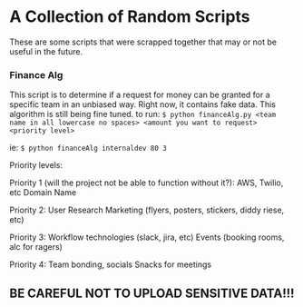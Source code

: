 # A Collection of Random Scripts

These are some scripts that were scrapped together that may or not be useful in the future.
### Finance Alg
This script is to determine if a request for money can be granted for a specific team in an unbiased way. Right now, it contains fake data. This algorithm is still being fine tuned.
to run:
` $ python financeAlg.py <team name in all lowercase no spaces> <amount you want to request> <priority level> `

ie: `$ python financeAlg internaldev 80 3`
  
Priority levels:
  
  Priority 1 (will the project not be able to function without it?):
AWS, Twilio, etc
 Domain Name

Priority 2:
User Research
Marketing (flyers, posters, stickers, diddy riese, etc)

Priority 3:
Workflow technologies (slack, jira, etc)
Events (booking rooms, alc for ragers)

Priority 4:
Team bonding, socials
Snacks for meetings

  
## BE CAREFUL NOT TO UPLOAD SENSITIVE DATA!!!
